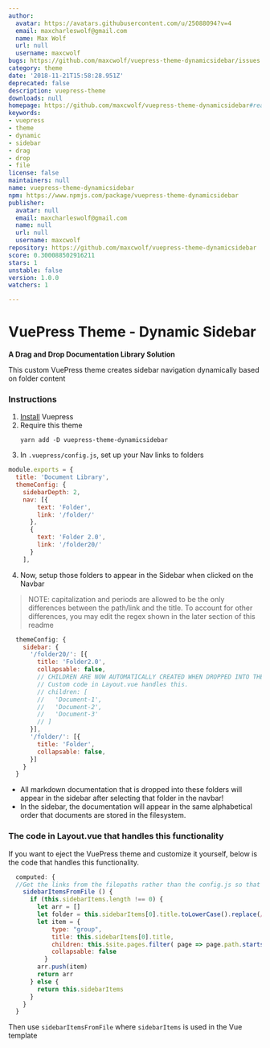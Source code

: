 ```yaml
---
author:
  avatar: https://avatars.githubusercontent.com/u/25088094?v=4
  email: maxcharleswolf@gmail.com
  name: Max Wolf
  url: null
  username: maxcwolf
bugs: https://github.com/maxcwolf/vuepress-theme-dynamicsidebar/issues
category: theme
date: '2018-11-21T15:58:28.951Z'
deprecated: false
description: vuepress-theme
downloads: null
homepage: https://github.com/maxcwolf/vuepress-theme-dynamicsidebar#readme
keywords:
- vuepress
- theme
- dynamic
- sidebar
- drag
- drop
- file
license: false
maintainers: null
name: vuepress-theme-dynamicsidebar
npm: https://www.npmjs.com/package/vuepress-theme-dynamicsidebar
publisher:
  avatar: null
  email: maxcharleswolf@gmail.com
  name: null
  url: null
  username: maxcwolf
repository: https://github.com/maxcwolf/vuepress-theme-dynamicsidebar
score: 0.300088502916211
stars: 1
unstable: false
version: 1.0.0
watchers: 1

---
```


# VuePress Theme - Dynamic Sidebar

**A Drag and Drop Documentation Library Solution**

This custom VuePress theme creates sidebar navigation dynamically based on folder content

### Instructions

1. [Install](https://vuepress.vuejs.org/guide/getting-started.html) Vuepress
2. Require this theme
   ```
   yarn add -D vuepress-theme-dynamicsidebar
   ```
3. In `.vuepress/config.js`, set up your Nav links to folders

```js
module.exports = {
  title: 'Document Library',
  themeConfig: {
    sidebarDepth: 2,
    nav: [{
        text: 'Folder',
        link: '/folder/'
      },
      {
        text: 'Folder 2.0',
        link: '/folder20/'
      }
    ],
```

4. Now, setup those folders to appear in the Sidebar when clicked on the Navbar

> NOTE: capitalization and periods are allowed to be the only differences between the path/link and the title. To account for other differences, you may edit the regex shown in the later section of this readme

```js
  themeConfig: {
    sidebar: {
      '/folder20/': [{
        title: 'Folder2.0',
        collapsable: false,
        // CHILDREN ARE NOW AUTOMATICALLY CREATED WHEN DROPPED INTO THE AMS and AMS20 FOLDERS!
        // Custom code in Layout.vue handles this.
        // children: [
        //   'Document-1',
        //   'Document-2',
        //   'Document-3'
        // ]
      }],
      '/folder/': [{
        title: 'Folder',
        collapsable: false,
      }]
    }
  }
```

- All markdown documentation that is dropped into these folders will appear in the sidebar after selecting that folder in the navbar!
- In the sidebar, the documentation will appear in the same alphabetical order that documents are stored in the filesystem. 


### The code in Layout.vue that handles this functionality

If you want to eject the VuePress theme and customize it yourself, below is the code that handles this functionality. 

```js
  computed: {
  //Get the links from the filepaths rather than the config.js so that the sidebar is dynamic
    sidebarItemsFromFile () {      
      if (this.sidebarItems.length !== 0) {
        let arr = []
        let folder = this.sidebarItems[0].title.toLowerCase().replace(/\./g,'')
        let item = {
            type: "group",
            title: this.sidebarItems[0].title,
            children: this.$site.pages.filter( page => page.path.startsWith(`/${folder}/`) && page.path != `/${folder}/`),
            collapsable: false
          }
        arr.push(item)
        return arr
      } else {
        return this.sidebarItems
      }
    }
  }
```

Then use `sidebarItemsFromFile` where `sidebarItems` is used in the Vue template
